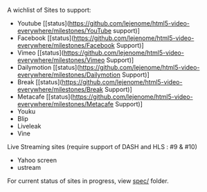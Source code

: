 A wichlist of Sites to support:
  - Youtube
    [[status](https://github.com/lejenome/html5-video-everywhere/milestones/YouTube support)]
  - Facebook
    [[status](https://github.com/lejenome/html5-video-everywhere/milestones/Facebook Support)]
  - Vimeo
    [[status](https://github.com/lejenome/html5-video-everywhere/milestones/Vimeo Support)]
  - Dailymotion
    [[status](https://github.com/lejenome/html5-video-everywhere/milestones/Dailymotion Support)]
  - Break
    [[status](https://github.com/lejenome/html5-video-everywhere/milestones/Break Support)]
  - Metacafe
    [[status](https://github.com/lejenome/html5-video-everywhere/milestones/Metacafe Support)]
  - Youku
  - Blip
  - Liveleak
  - Vine

Live Streaming sites (require support of DASH and HLS : #9 & #10)
  - Yahoo screen
  - ustream

For current status of sites in progress, view [spec/](spec/) folder.
